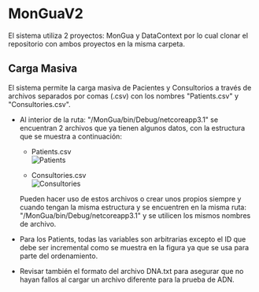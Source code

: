# MonGuaV2

El sistema utiliza 2 proyectos: MonGua y DataContext por lo cual clonar el repositorio con ambos proyectos en la misma carpeta.

## Carga Masiva
El sistema permite la carga masiva de Pacientes y Consultorios a través de archivos separados por comas (.csv) con los nombres "Patients.csv" y "Consultories.csv".

* Al interior de la ruta: "/MonGua/bin/Debug/netcoreapp3.1" se encuentran 2 archivos que ya tienen algunos datos, con la estructura que se muestra a continuación:

  * Patients.csv<br/>
  ![Patients](https://i.imgur.com/RFdm73t.png)
  
  * Consultories.csv<br/>
  ![Consultories](https://i.imgur.com/OJbeaez.png)
  
  Pueden hacer uso de estos archivos o crear unos propios siempre y cuando tengan la misma estructura y se encuentren en la misma ruta: "/MonGua/bin/Debug/netcoreapp3.1" y 
  se utilicen los mismos nombres de archivo.
 * Para los Patients, todas las variables son arbitrarias excepto el ID que debe ser incremental como se muestra en la figura ya que
  se usa para parte del ordenamiento.
 * Revisar también el formato del archivo DNA.txt para asegurar que no hayan fallos al cargar un archivo diferente para la prueba de ADN.
  
